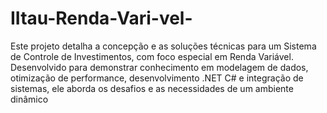 # IItau-Renda-Vari-vel-
Este projeto detalha a concepção e as soluções técnicas para um Sistema de Controle de Investimentos, com foco especial em Renda Variável. Desenvolvido para demonstrar conhecimento em modelagem de dados, otimização de performance, desenvolvimento .NET C# e integração de sistemas, ele aborda os desafios e as necessidades de um ambiente dinâmico
